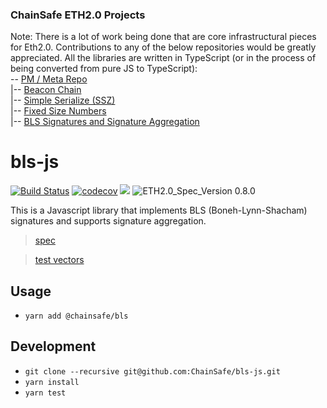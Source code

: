 ### ChainSafe ETH2.0 Projects
Note:
There is a lot of work being done that are core infrastructural pieces for Eth2.0. Contributions to any of the below repositories would be greatly appreciated. All the libraries are written in TypeScript (or in the process of being converted from pure JS to TypeScript):
<br />
-- [PM / Meta Repo](https://github.com/ChainSafe/Sharding)<br />
|-- [Beacon Chain](https://github.com/ChainSafe/lodestar_chain)<br />
|-- [Simple Serialize (SSZ)](https://github.com/ChainSafe/ssz-js)<br />
|-- [Fixed Size Numbers](https://github.com/ChainSafe/fixed-sized-numbers-ts/)<br />
|-- [BLS Signatures and Signature Aggregation](https://github.com/ChainSafe/bls-js)<br />

# bls-js

[![Build Status](https://travis-ci.org/ChainSafe/bls-js.svg?branch=master)](https://travis-ci.org/ChainSafe/bls-js)
[![codecov](https://codecov.io/gh/ChainSafe/bls-js/branch/master/graph/badge.svg)](https://codecov.io/gh/ChainSafe/bls-js)
[![](https://badges.gitter.im/chainsafe/lodestar.svg)](https://gitter.im/chainsafe/lodestar?utm_source=badge&utm_medium=badge&utm_campaign=pr-badge&utm_content=badge)
![ETH2.0_Spec_Version 0.8.0](https://img.shields.io/badge/ETH2.0_Spec_Version-0.8.0-2e86c1.svg)

This is a Javascript library that implements BLS (Boneh-Lynn-Shacham) signatures and supports signature aggregation.

>[spec](https://github.com/ethereum/eth2.0-specs/blob/master/specs/bls_signature.md)

>[test vectors](https://github.com/ethereum/eth2.0-spec-tests/tree/master/tests/bls)

## Usage
- `yarn add @chainsafe/bls`

## Development
- `git clone --recursive git@github.com:ChainSafe/bls-js.git`
- `yarn install`
- `yarn test`

